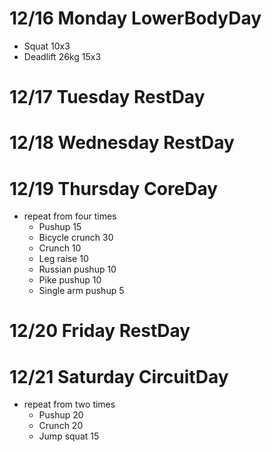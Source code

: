 # 12/16 Monday LowerBodyDay
* Squat 10x3
* Deadlift 26kg 15x3

# 12/17 Tuesday RestDay

# 12/18 Wednesday RestDay

# 12/19 Thursday CoreDay
* repeat from four times
  * Pushup 15
  * Bicycle crunch 30
  * Crunch 10
  * Leg raise 10
  * Russian pushup 10
  * Pike pushup 10
  * Single arm pushup 5

# 12/20 Friday RestDay

# 12/21 Saturday CircuitDay
* repeat from two times
  * Pushup 20
  * Crunch 20
  * Jump squat 15
